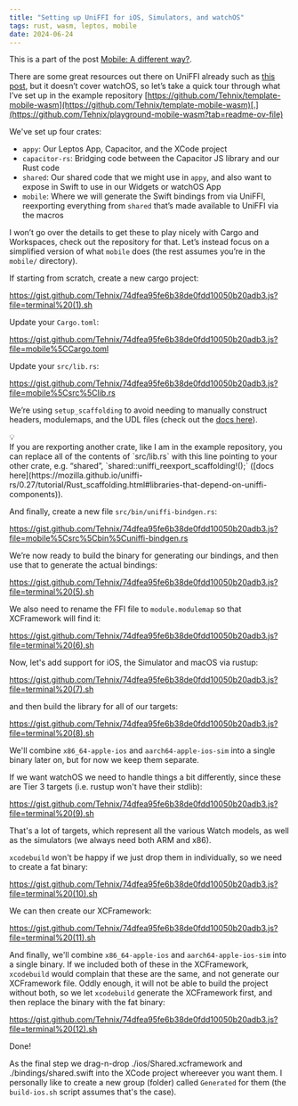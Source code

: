 ```yaml
---
title: "Setting up UniFFI for iOS, Simulators, and watchOS"
tags: rust, wasm, leptos, mobile
date: 2024-06-24
---
```


This is a part of the post [Mobile: A different way?](/posts/2024-06-25-mobile-a-different-way.html).

There are some great resources out there on UniFFI already such as [this post](https://forgen.tech/en/blog/post/building-an-ios-app-with-rust-using-uniffi), but it doesn’t cover watchOS, so let’s take a quick tour through what I’ve set up in the example repository [https://github.com/Tehnix/template-mobile-wasm](https://github.com/Tehnix/template-mobile-wasm)[.](https://github.com/Tehnix/playground-mobile-wasm?tab=readme-ov-file)

We've set up four crates:

- `appy`: Our Leptos App, Capacitor, and the XCode project
- `capacitor-rs`: Bridging code between the Capacitor JS library and our Rust code
- `shared`: Our shared code that we might use in `appy`, and also want to expose in Swift to use in our Widgets or watchOS App
- `mobile`: Where we will generate the Swift bindings from via UniFFI, reexporting everything from `shared` that’s made available to UniFFI via the macros

I won’t go over the details to get these to play nicely with Cargo and Workspaces, check out the repository for that. Let’s instead focus on a simplified version of what `mobile` does (the rest assumes you’re in the `mobile/` directory).

<div></div><!--more-->

If starting from scratch, create a new cargo project:

https://gist.github.com/Tehnix/74dfea95fe6b38de0fdd10050b20adb3.js?file=terminal%20(1).sh

Update your `Cargo.toml`:

https://gist.github.com/Tehnix/74dfea95fe6b38de0fdd10050b20adb3.js?file=mobile%5CCargo.toml

Update your `src/lib.rs`:

https://gist.github.com/Tehnix/74dfea95fe6b38de0fdd10050b20adb3.js?file=mobile%5Csrc%5Clib.rs

We’re using `setup_scaffolding` to avoid needing to manually construct headers, modulemaps, and the UDL files (check out the [docs here](https://mozilla.github.io/uniffi-rs/0.27/tutorial/Rust_scaffolding.html#setup-for-crates-using-only-proc-macros)).

<div class="callout">
  <div class="callout-bulb">💡</div>
  If you are rexporting another crate, like I am in the example repository, you can replace all of the contents of `src/lib.rs` with this line pointing to your other crate, e.g. “shared”, `shared::uniffi_reexport_scaffolding!();` ([docs here](https://mozilla.github.io/uniffi-rs/0.27/tutorial/Rust_scaffolding.html#libraries-that-depend-on-uniffi-components)).
</div>

And finally, create a new file `src/bin/uniffi-bindgen.rs`:

https://gist.github.com/Tehnix/74dfea95fe6b38de0fdd10050b20adb3.js?file=mobile%5Csrc%5Cbin%5Cuniffi-bindgen.rs

We’re now ready to build the binary for generating our bindings, and then use that to generate the actual bindings:

https://gist.github.com/Tehnix/74dfea95fe6b38de0fdd10050b20adb3.js?file=terminal%20(5).sh

We also need to rename the FFI file to `module.modulemap` so that XCFramework will find it:

https://gist.github.com/Tehnix/74dfea95fe6b38de0fdd10050b20adb3.js?file=terminal%20(6).sh

Now, let's add support for iOS, the Simulator and macOS via rustup:

https://gist.github.com/Tehnix/74dfea95fe6b38de0fdd10050b20adb3.js?file=terminal%20(7).sh

and then build the library for all of our targets:

https://gist.github.com/Tehnix/74dfea95fe6b38de0fdd10050b20adb3.js?file=terminal%20(8).sh

We'll combine `x86_64-apple-ios` and `aarch64-apple-ios-sim` into a single binary later on, but for now we keep them separate.

If we want watchOS we need to handle things a bit differently, since these are Tier 3 targets (i.e. rustup won't have their stdlib):

https://gist.github.com/Tehnix/74dfea95fe6b38de0fdd10050b20adb3.js?file=terminal%20(9).sh

That's a lot of targets, which represent all the various Watch models, as well as the simulators (we always need both ARM and x86).

`xcodebuild` won't be happy if we just drop them in individually, so we need to create a fat binary:

https://gist.github.com/Tehnix/74dfea95fe6b38de0fdd10050b20adb3.js?file=terminal%20(10).sh

We can then create our XCFramework:

https://gist.github.com/Tehnix/74dfea95fe6b38de0fdd10050b20adb3.js?file=terminal%20(11).sh

And finally, we'll combine `x86_64-apple-ios` and `aarch64-apple-ios-sim` into a single binary. If we included both of these in the XCFramework, `xcodebuild` would complain that these are the same, and not generate our XCFramework file. Oddly enough, it will not be able to build the project without both, so we let `xcodebuild` generate the XCFramework first, and then replace the binary with the fat binary:

https://gist.github.com/Tehnix/74dfea95fe6b38de0fdd10050b20adb3.js?file=terminal%20(12).sh

Done!

As the final step we drag-n-drop ./ios/Shared.xcframework and ./bindings/shared.swift into the XCode project whereever you want them. I personally like to create a new group (folder) called `Generated` for them (the `build-ios.sh` script assumes that's the case).

